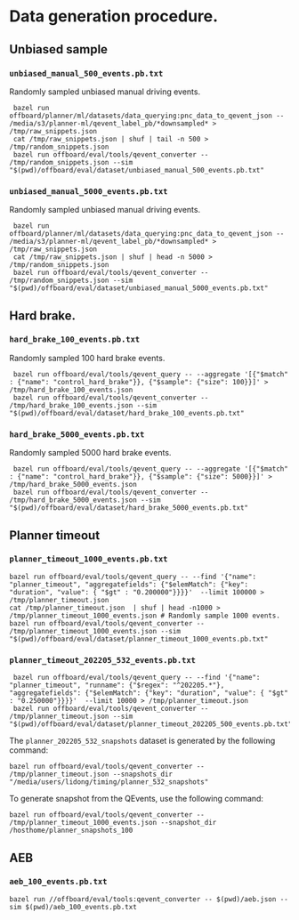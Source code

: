 # Data generation procedure.

## Unbiased sample

### `unbiased_manual_500_events.pb.txt`
Randomly sampled unbiased manual driving events.

```
 bazel run offboard/planner/ml/datasets/data_querying:pnc_data_to_qevent_json -- /media/s3/planner-ml/qevent_label_pb/*downsampled* > /tmp/raw_snippets.json
 cat /tmp/raw_snippets.json | shuf | tail -n 500 > /tmp/random_snippets.json
 bazel run offboard/eval/tools/qevent_converter -- /tmp/random_snippets.json --sim "$(pwd)/offboard/eval/dataset/unbiased_manual_500_events.pb.txt"
```

### `unbiased_manual_5000_events.pb.txt`
Randomly sampled unbiased manual driving events.

```
 bazel run offboard/planner/ml/datasets/data_querying:pnc_data_to_qevent_json -- /media/s3/planner-ml/qevent_label_pb/*downsampled* > /tmp/raw_snippets.json
 cat /tmp/raw_snippets.json | shuf | head -n 5000 > /tmp/random_snippets.json
 bazel run offboard/eval/tools/qevent_converter -- /tmp/random_snippets.json --sim "$(pwd)/offboard/eval/dataset/unbiased_manual_5000_events.pb.txt"
```



##  Hard brake.

### `hard_brake_100_events.pb.txt`

Randomly sampled 100 hard brake events.

```
 bazel run offboard/eval/tools/qevent_query -- --aggregate '[{"$match" : {"name": "control_hard_brake"}}, {"$sample": {"size": 100}}]' > /tmp/hard_brake_100_events.json
 bazel run offboard/eval/tools/qevent_converter -- /tmp/hard_brake_100_events.json --sim "$(pwd)/offboard/eval/dataset/hard_brake_100_events.pb.txt"
```

### `hard_brake_5000_events.pb.txt`

Randomly sampled 5000 hard brake events.

```
 bazel run offboard/eval/tools/qevent_query -- --aggregate '[{"$match" : {"name": "control_hard_brake"}}, {"$sample": {"size": 5000}}]' > /tmp/hard_brake_5000_events.json
 bazel run offboard/eval/tools/qevent_converter -- /tmp/hard_brake_5000_events.json --sim "$(pwd)/offboard/eval/dataset/hard_brake_5000_events.pb.txt"
```


## Planner timeout

### `planner_timeout_1000_events.pb.txt`


```
bazel run offboard/eval/tools/qevent_query -- --find '{"name": "planner_timeout", "aggregatefields": {"$elemMatch": {"key": "duration", "value": { "$gt" : "0.200000"}}}}'  --limit 100000 > /tmp/planner_timeout.json
cat /tmp/planner_timeout.json  | shuf | head -n1000 > /tmp/planner_timeout_1000_events.json # Randomly sample 1000 events.
bazel run offboard/eval/tools/qevent_converter -- /tmp/planner_timeout_1000_events.json --sim "$(pwd)/offboard/eval/dataset/planner_timeout_1000_events.pb.txt"
```

### `planner_timeout_202205_532_events.pb.txt`
```
 bazel run offboard/eval/tools/qevent_query -- --find '{"name": "planner_timeout", "runname": {"$regex": "^202205.*"},  "aggregatefields": {"$elemMatch": {"key": "duration", "value": { "$gt" : "0.250000"}}}}'  --limit 10000 > /tmp/planner_timeout.json
 bazel run offboard/eval/tools/qevent_converter -- /tmp/planner_timeout.json --sim "$(pwd)/offboard/eval/dataset/planner_timeout_202205_500_events.pb.txt"
 ```

 The `planner_202205_532_snapshots` dataset is generated by the following command:

 ```
 bazel run offboard/eval/tools/qevent_converter -- /tmp/planner_timeout.json --snapshots_dir "/media/users/lidong/timing/planner_532_snapshots"
 ```

To generate snapshot from the QEvents, use the following command:

```
bazel run offboard/eval/tools/qevent_converter -- /tmp/planner_timeout_1000_events.json --snapshot_dir /hosthome/planner_snapshots_100
```

## AEB

### `aeb_100_events.pb.txt`

```
bazel run //offboard/eval/tools:qevent_converter -- $(pwd)/aeb.json --sim $(pwd)/aeb_100_events.pb.txt
```
